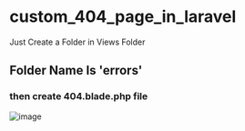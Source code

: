 # custom_404_page_in_laravel
Just Create a Folder in Views Folder 
## Folder Name Is 'errors'
### then create 404.blade.php file 
![image](https://github.com/NoushedAhmedJholok/custom_404_page_in_laravel/assets/80415299/8d904a2a-6101-483d-8a09-6766d2ed5ca6)
